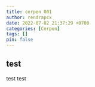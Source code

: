 ```yaml
---
title: cerpen 001
author: rendrapcx
date: 2022-07-02 21:37:29 +0700
categories: [Cerpen]
tags: []
pin: false
---
```


## test

test test